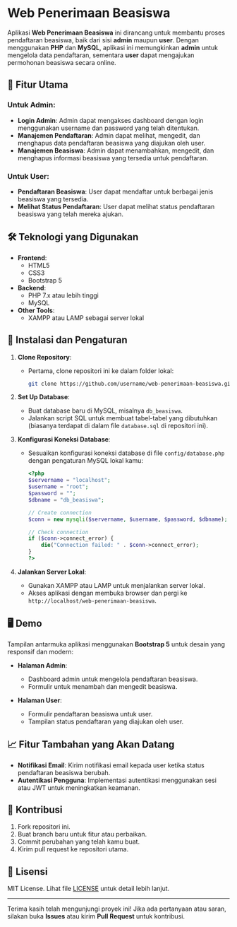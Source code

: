 # Web Penerimaan Beasiswa

Aplikasi **Web Penerimaan Beasiswa** ini dirancang untuk membantu proses pendaftaran beasiswa, baik dari sisi **admin** maupun **user**. Dengan menggunakan **PHP** dan **MySQL**, aplikasi ini memungkinkan **admin** untuk mengelola data pendaftaran, sementara **user** dapat mengajukan permohonan beasiswa secara online.

## 🎯 Fitur Utama

### Untuk **Admin**:
- **Login Admin**: Admin dapat mengakses dashboard dengan login menggunakan username dan password yang telah ditentukan.
- **Manajemen Pendaftaran**: Admin dapat melihat, mengedit, dan menghapus data pendaftaran beasiswa yang diajukan oleh user.
- **Manajemen Beasiswa**: Admin dapat menambahkan, mengedit, dan menghapus informasi beasiswa yang tersedia untuk pendaftaran.

### Untuk **User**:
- **Pendaftaran Beasiswa**: User dapat mendaftar untuk berbagai jenis beasiswa yang tersedia.
- **Melihat Status Pendaftaran**: User dapat melihat status pendaftaran beasiswa yang telah mereka ajukan.
  
## 🛠️ Teknologi yang Digunakan

- **Frontend**: 
  - HTML5
  - CSS3
  - Bootstrap 5
- **Backend**:
  - PHP 7.x atau lebih tinggi
  - MySQL
- **Other Tools**:
  - XAMPP atau LAMP sebagai server lokal

## 🚀 Instalasi dan Pengaturan

1. **Clone Repository**:
   - Pertama, clone repositori ini ke dalam folder lokal:
     ```bash
     git clone https://github.com/username/web-penerimaan-beasiswa.git
     ```

2. **Set Up Database**:
   - Buat database baru di MySQL, misalnya `db_beasiswa`.
   - Jalankan script SQL untuk membuat tabel-tabel yang dibutuhkan (biasanya terdapat di dalam file `database.sql` di repositori ini).

3. **Konfigurasi Koneksi Database**:
   - Sesuaikan konfigurasi koneksi database di file `config/database.php` dengan pengaturan MySQL lokal kamu:
     ```php
     <?php
     $servername = "localhost";
     $username = "root";
     $password = "";
     $dbname = "db_beasiswa";

     // Create connection
     $conn = new mysqli($servername, $username, $password, $dbname);

     // Check connection
     if ($conn->connect_error) {
         die("Connection failed: " . $conn->connect_error);
     }
     ?>
     ```

4. **Jalankan Server Lokal**:
   - Gunakan XAMPP atau LAMP untuk menjalankan server lokal.
   - Akses aplikasi dengan membuka browser dan pergi ke `http://localhost/web-penerimaan-beasiswa`.

## 🖥️ Demo

Tampilan antarmuka aplikasi menggunakan **Bootstrap 5** untuk desain yang responsif dan modern:

- **Halaman Admin**:
  - Dashboard admin untuk mengelola pendaftaran beasiswa.
  - Formulir untuk menambah dan mengedit beasiswa.

- **Halaman User**:
  - Formulir pendaftaran beasiswa untuk user.
  - Tampilan status pendaftaran yang diajukan oleh user.

## 📈 Fitur Tambahan yang Akan Datang

- **Notifikasi Email**: Kirim notifikasi email kepada user ketika status pendaftaran beasiswa berubah.
- **Autentikasi Pengguna**: Implementasi autentikasi menggunakan sesi atau JWT untuk meningkatkan keamanan.

## 🔧 Kontribusi

1. Fork repositori ini.
2. Buat branch baru untuk fitur atau perbaikan.
3. Commit perubahan yang telah kamu buat.
4. Kirim pull request ke repositori utama.

## 📄 Lisensi

MIT License. Lihat file [LICENSE](LICENSE) untuk detail lebih lanjut.

---

Terima kasih telah mengunjungi proyek ini! Jika ada pertanyaan atau saran, silakan buka **Issues** atau kirim **Pull Request** untuk kontribusi.
